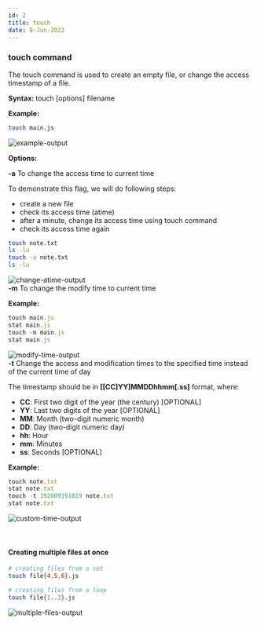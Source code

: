 ```yaml
---
id: 2
title: touch
date: 8-Jun-2022
---
```


### touch command

The touch command is used to create an empty file, or change the access timestamp of a file.

<p class="lc-paragraph">
<strong>Syntax:&nbsp;</strong>touch [options] filename
</p>

<p class="lc-paragraph">
<strong>Example:</strong>
</p>

```bash
touch main.js
```

<img class='lc-img' src='https://user-images.githubusercontent.com/43666833/172625149-beb0dd68-eb88-4d1d-83cf-1410d2073034.gif' alt='example-output'>

<p class="lc-paragraph"><strong>Options:</strong></p>

<div class="command-option">
    <strong>-a</strong>
    <span>To change the access time to current time</span>
</div>

To demonstrate this flag, we will do following steps:

- create a new file
- check its access time (atime)
- after a minute, change its access time using touch command
- check its access time again

```zsh
touch note.txt
ls -lu
touch -a note.txt
ls -lu
```

<img class='lc-img' src='https://user-images.githubusercontent.com/43666833/172626418-e7e496aa-dba8-4b11-b5ad-61d13f21ee2c.png' alt='change-atime-output'>

<div class="command-option">
    <strong>-m</strong>
    <span>To change the modify time to current time</span>
</div>

**Example:**

```js
touch main.js
stat main.js
touch -m main.js
stat main.js
```

<img class="lc-img" src='https://user-images.githubusercontent.com/43666833/172631912-c5c8b046-4891-43bb-b1e6-d080b3eb7357.png' alt='modify-time-output'>

<div class="command-option">
    <strong>-t</strong>
    <span>Change the access and modification times to the specified time instead of the current time of day</span>
</div>

The timestamp should be in **[[CC]YY]MMDDhhmm[.ss]** format, where:

- **CC**: First two digit of the year (the century) [OPTIONAL]
- **YY**: Last two digits of the year [OPTIONAL]
- **MM**: Month (two-digit numeric month)
- **DD**: Day (two-digit numeric day)
- **hh**: Hour
- **mm**: Minutes
- **ss**: Seconds [OPTIONAL]

**Example:**

```js
touch note.txt
stat note.txt
touch -t 192009191819 note.txt
stat note.txt
```

<img class='lc-img' src='https://user-images.githubusercontent.com/43666833/172636073-9ae5d8bb-d79c-4090-9e40-a836bef3a9a2.png' alt='custom-time-output'>

<div style="height:32px"></div>

#### Creating multiple files at once

```bash
# creating files from a set
touch file{4,5,6}.js

# creating files from a loop
touch file{1..3}.js
```

<img class='lc-img' src='https://user-images.githubusercontent.com/43666833/172639687-8672bcf4-cf2d-4860-978d-9b6f2b53e9a8.gif' alt='multiple-files-output'>
